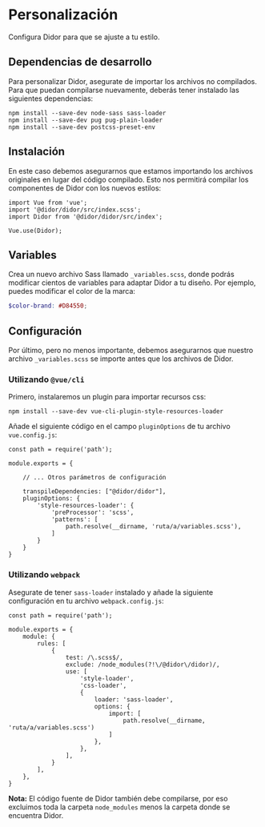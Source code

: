 # Personalización

Configura Didor para que se ajuste a tu estilo.

## Dependencias de desarrollo

Para personalizar Didor, asegurate de importar los archivos no compilados. Para que puedan compilarse nuevamente, deberás tener instalado las siguientes dependencias:

```shell
npm install --save-dev node-sass sass-loader
npm install --save-dev pug pug-plain-loader
npm install --save-dev postcss-preset-env
```

## Instalación

En este caso debemos asegurarnos que estamos importando los archivos originales en lugar del código compilado. Esto nos permitirá compilar los componentes de Didor con los nuevos estilos:

```js[src/main.js]
import Vue from 'vue';
import '@didor/didor/src/index.scss';
import Didor from '@didor/didor/src/index';

Vue.use(Didor);
```

## Variables

Crea un nuevo archivo Sass llamado `_variables.scss`, donde podrás modificar cientos de variables para adaptar Didor a tu diseño. Por ejemplo, puedes modificar el color de la marca:

```scss
$color-brand: #D84550;
```

## Configuración

Por último, pero no menos importante, debemos asegurarnos que nuestro archivo `_variables.scss` se importe antes que los archivos de Didor.

### Utilizando `@vue/cli`

Primero, instalaremos un plugin para importar recursos css:

```shell
npm install --save-dev vue-cli-plugin-style-resources-loader
```

Añade el siguiente código en el campo `pluginOptions` de tu archivo `vue.config.js`:

```js[vue.config.js]
const path = require('path');

module.exports = {

    // ... Otros parámetros de configuración

    transpileDependencies: ["@didor/didor"],
    pluginOptions: {
        'style-resources-loader': {
            'preProcessor': 'scss',
            'patterns': [
                path.resolve(__dirname, 'ruta/a/variables.scss'),
            ]
        }
    }
}
```

### Utilizando `webpack`

Asegurate de tener `sass-loader` instalado y añade la siguiente configuración en tu archivo `webpack.config.js`:

```js[webpack.config.js]
const path = require('path');

module.exports = {
    module: {
        rules: [
            {
                test: /\.scss$/,
                exclude: /node_modules(?!\/@didor\/didor)/,
                use: [
                    'style-loader',
                    'css-loader',
                    {
                        loader: 'sass-loader',
                        options: {
                            import: [
                                path.resolve(__dirname, 'ruta/a/variables.scss')
                            ]
                        },
                    },
                ],
            }
        ],
    },
}
```

**Nota:** El código fuente de Didor también debe compilarse, por eso excluimos toda la carpeta `node_modules` menos la carpeta donde se encuentra Didor.
